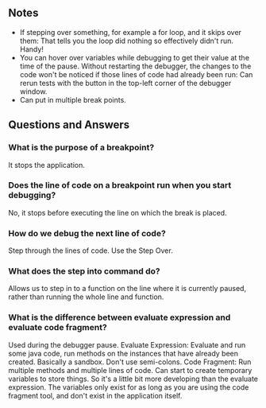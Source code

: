 ## Notes
- If stepping over something, for example a for loop, and it skips over them: That tells you the loop did nothing so effectively didn't run. Handy!
- You can hover over variables while debugging to get their value at the time of the pause. Without restarting the debugger, the changes to the code won't be noticed if those lines of code had already been run: Can rerun tests with the button in the top-left corner of the debugger window.
- Can put in multiple break points.


## Questions and Answers
### What is the purpose of a breakpoint?
It stops the application.

### Does the line of code on a breakpoint run when you start debugging?
No, it stops before executing the line on which the break is placed.

### How do we debug the next line of code?
Step through the lines of code. Use the Step Over.

### What does the step into command do?
Allows us to step in to a function on the line where it is currently paused, rather than running the whole line and function.

### What is the difference between evaluate expression and evaluate code fragment?
Used during the debugger pause.
Evaluate Expression: Evaluate and run some java code, run methods on the instances that have already been created. Basically a sandbox. Don't use semi-colons.
Code Fragment: Run multiple methods and multiple lines of code. Can start to create temporary variables to store things. So it's a little bit more developing than the evaluate expression. The variables only exist for as long as you are using the code fragment tool, and don't exist in the application itself. 
